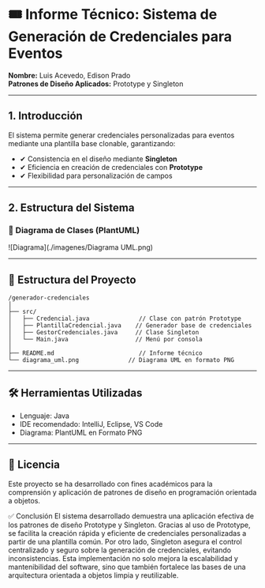 
# 🎟️ Informe Técnico: Sistema de Generación de Credenciales para Eventos

**Nombre:** Luis Acevedo, Edison Prado  
**Patrones de Diseño Aplicados:** Prototype y Singleton

---

## 1. Introducción

El sistema permite generar credenciales personalizadas para eventos mediante una plantilla base clonable, garantizando:

- ✔ Consistencia en el diseño mediante **Singleton**
- ✔ Eficiencia en creación de credenciales con **Prototype**
- ✔ Flexibilidad para personalización de campos

---

## 2. Estructura del Sistema

### 📐 Diagrama de Clases (PlantUML)

![Diagrama](./imagenes/Diagrama UML.png)

---

## 📁 Estructura del Proyecto

```
/generador-credenciales
│
├── src/
│   ├── Credencial.java              // Clase con patrón Prototype
│   ├── PlantillaCredencial.java    // Generador base de credenciales
│   ├── GestorCredenciales.java     // Clase Singleton
│   └── Main.java                   // Menú por consola
│
├── README.md                        // Informe técnico
└── diagrama_uml.png              // Diagrama UML en formato PNG
```

---

## 🛠️ Herramientas Utilizadas

- Lenguaje: Java
- IDE recomendado: IntelliJ, Eclipse, VS Code
- Diagrama: PlantUML en Formato PNG

---

## 📄 Licencia

Este proyecto se ha desarrollado con fines académicos para la comprensión y aplicación de patrones de diseño en programación orientada a objetos.


✅ Conclusión
El sistema desarrollado demuestra una aplicación efectiva de los patrones de diseño Prototype y Singleton. Gracias al uso de Prototype, se facilita la creación rápida y eficiente de credenciales personalizadas a partir de una plantilla común. Por otro lado, Singleton asegura el control centralizado y seguro sobre la generación de credenciales, evitando inconsistencias. Esta implementación no solo mejora la escalabilidad y mantenibilidad del software, sino que también fortalece las bases de una arquitectura orientada a objetos limpia y reutilizable.
